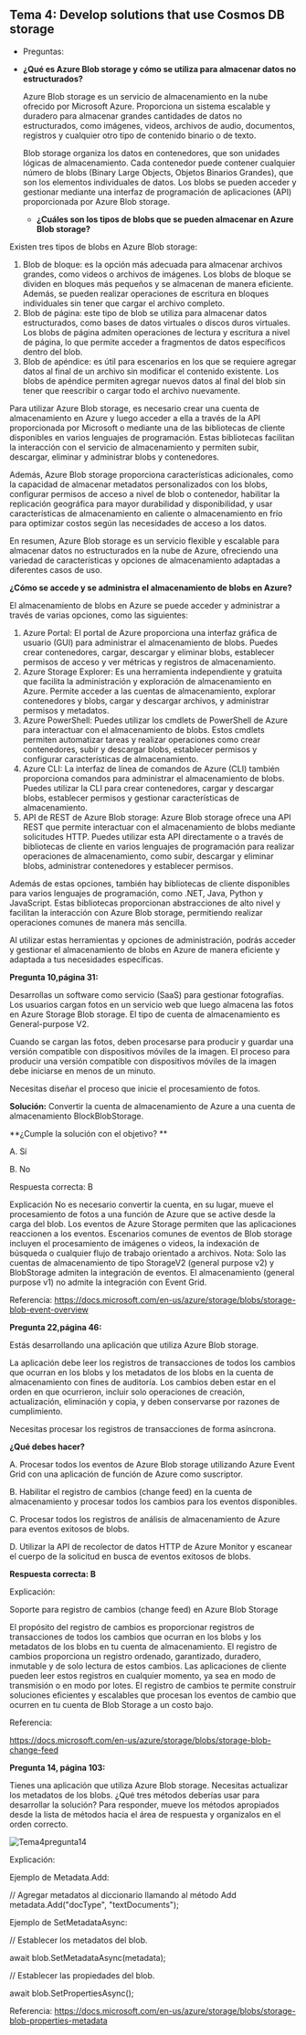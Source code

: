 ## Tema 4: Develop solutions that use Cosmos DB storage

- Preguntas: 

  

- **¿Qué es Azure Blob storage y cómo se utiliza para almacenar datos no estructurados?**

  Azure Blob storage es un servicio de almacenamiento en la nube ofrecido por Microsoft Azure. Proporciona un sistema escalable y duradero para almacenar grandes cantidades de datos no estructurados, como imágenes, videos, archivos de audio, documentos, registros y cualquier otro tipo de contenido binario o de texto.

  Blob storage organiza los datos en contenedores, que son unidades lógicas de almacenamiento. Cada contenedor puede contener cualquier número de blobs (Binary Large Objects, Objetos Binarios Grandes), que son los elementos individuales de datos. Los blobs se pueden acceder y gestionar mediante una interfaz de programación de aplicaciones (API) proporcionada por Azure Blob storage.

  - **¿Cuáles son los tipos de blobs que se pueden almacenar en Azure Blob storage?**

Existen tres tipos de blobs en Azure Blob storage:

1. Blob de bloque: es la opción más adecuada para almacenar archivos grandes, como videos o archivos de imágenes. Los blobs de bloque se dividen en bloques más pequeños y se almacenan de manera eficiente. Además, se pueden realizar operaciones de escritura en bloques individuales sin tener que cargar el archivo completo.
2. Blob de página: este tipo de blob se utiliza para almacenar datos estructurados, como bases de datos virtuales o discos duros virtuales. Los blobs de página admiten operaciones de lectura y escritura a nivel de página, lo que permite acceder a fragmentos de datos específicos dentro del blob.
3. Blob de apéndice: es útil para escenarios en los que se requiere agregar datos al final de un archivo sin modificar el contenido existente. Los blobs de apéndice permiten agregar nuevos datos al final del blob sin tener que reescribir o cargar todo el archivo nuevamente.

Para utilizar Azure Blob storage, es necesario crear una cuenta de almacenamiento en Azure y luego acceder a ella a través de la API proporcionada por Microsoft o mediante una de las bibliotecas de cliente disponibles en varios lenguajes de programación. Estas bibliotecas facilitan la interacción con el servicio de almacenamiento y permiten subir, descargar, eliminar y administrar blobs y contenedores.

Además, Azure Blob storage proporciona características adicionales, como la capacidad de almacenar metadatos personalizados con los blobs, configurar permisos de acceso a nivel de blob o contenedor, habilitar la replicación geográfica para mayor durabilidad y disponibilidad, y usar características de almacenamiento en caliente o almacenamiento en frío para optimizar costos según las necesidades de acceso a los datos.

En resumen, Azure Blob storage es un servicio flexible y escalable para almacenar datos no estructurados en la nube de Azure, ofreciendo una variedad de características y opciones de almacenamiento adaptadas a diferentes casos de uso.

**¿Cómo se accede y se administra el almacenamiento de blobs en Azure?**

El almacenamiento de blobs en Azure se puede acceder y administrar a través de varias opciones, como las siguientes:

1. Azure Portal: El portal de Azure proporciona una interfaz gráfica de usuario (GUI) para administrar el almacenamiento de blobs. Puedes crear contenedores, cargar, descargar y eliminar blobs, establecer permisos de acceso y ver métricas y registros de almacenamiento.
2. Azure Storage Explorer: Es una herramienta independiente y gratuita que facilita la administración y exploración de almacenamiento en Azure. Permite acceder a las cuentas de almacenamiento, explorar contenedores y blobs, cargar y descargar archivos, y administrar permisos y metadatos.
3. Azure PowerShell: Puedes utilizar los cmdlets de PowerShell de Azure para interactuar con el almacenamiento de blobs. Estos cmdlets permiten automatizar tareas y realizar operaciones como crear contenedores, subir y descargar blobs, establecer permisos y configurar características de almacenamiento.
4. Azure CLI: La interfaz de línea de comandos de Azure (CLI) también proporciona comandos para administrar el almacenamiento de blobs. Puedes utilizar la CLI para crear contenedores, cargar y descargar blobs, establecer permisos y gestionar características de almacenamiento.
5. API de REST de Azure Blob storage: Azure Blob storage ofrece una API REST que permite interactuar con el almacenamiento de blobs mediante solicitudes HTTP. Puedes utilizar esta API directamente o a través de bibliotecas de cliente en varios lenguajes de programación para realizar operaciones de almacenamiento, como subir, descargar y eliminar blobs, administrar contenedores y establecer permisos.

Además de estas opciones, también hay bibliotecas de cliente disponibles para varios lenguajes de programación, como .NET, Java, Python y JavaScript. Estas bibliotecas proporcionan abstracciones de alto nivel y facilitan la interacción con Azure Blob storage, permitiendo realizar operaciones comunes de manera más sencilla.

Al utilizar estas herramientas y opciones de administración, podrás acceder y gestionar el almacenamiento de blobs en Azure de manera eficiente y adaptada a tus necesidades específicas.



**Pregunta 10,página 31:** 

Desarrollas un software como servicio (SaaS) para gestionar fotografías. Los usuarios cargan fotos en un servicio web que luego almacena las fotos en Azure Storage Blob storage. El tipo de cuenta de almacenamiento es General-purpose V2. 

Cuando se cargan las fotos, deben procesarse para producir y guardar una versión compatible con dispositivos móviles de la imagen. El proceso para producir una versión compatible con dispositivos móviles de la imagen debe iniciarse en menos de un minuto.

 Necesitas diseñar el proceso que inicie el procesamiento de fotos. 

 **Solución:** Convertir la cuenta de almacenamiento de Azure a una cuenta de almacenamiento BlockBlobStorage. 

**¿Cumple la solución con el objetivo? **

A. Sí 

B. No 

Respuesta correcta: B 

Explicación No es necesario convertir la cuenta, en su lugar, mueve el procesamiento de fotos a una función de Azure que se active desde la carga del blob. Los eventos de Azure Storage permiten que las aplicaciones reaccionen a los eventos. Escenarios comunes de eventos de Blob storage incluyen el procesamiento de imágenes o videos, la indexación de búsqueda o cualquier flujo de trabajo orientado a archivos. Nota: Solo las cuentas de almacenamiento de tipo StorageV2 (general purpose v2) y BlobStorage admiten la integración de eventos. El almacenamiento (general purpose v1) no admite la integración con Event Grid. 

Referencia: https://docs.microsoft.com/en-us/azure/storage/blobs/storage-blob-event-overview





**Pregunta 22,página 46:**

Estás desarrollando una aplicación que utiliza Azure Blob storage.

La aplicación debe leer los registros de transacciones de todos los cambios que ocurran en los blobs y los metadatos de los blobs en la cuenta de almacenamiento con fines de auditoría. Los cambios deben estar en el orden en que ocurrieron, incluir solo operaciones de creación, actualización, eliminación y copia, y deben conservarse por razones de cumplimiento.

Necesitas procesar los registros de transacciones de forma asíncrona.

**¿Qué debes hacer?**

A. Procesar todos los eventos de Azure Blob storage utilizando Azure Event Grid con una aplicación de función de Azure como suscriptor.

B. Habilitar el registro de cambios (change feed) en la cuenta de almacenamiento y procesar todos los cambios para los eventos disponibles.

C. Procesar todos los registros de análisis de almacenamiento de Azure para eventos exitosos de blobs.

D. Utilizar la API de recolector de datos HTTP de Azure Monitor y escanear el cuerpo de la solicitud en busca de eventos exitosos de blobs.

**Respuesta correcta: B**



Explicación:

Soporte para registro de cambios (change feed) en Azure Blob Storage

El propósito del registro de cambios es proporcionar registros de transacciones de todos los cambios que ocurran en los blobs y los metadatos de los blobs en tu cuenta de almacenamiento. El registro de cambios proporciona un registro ordenado, garantizado, duradero, inmutable y de solo lectura de estos cambios. Las aplicaciones de cliente pueden leer estos registros en cualquier momento, ya sea en modo de transmisión o en modo por lotes. El registro de cambios te permite construir soluciones eficientes y escalables que procesan los eventos de cambio que ocurren en tu cuenta de Blob Storage a un costo bajo.

Referencia:

https://docs.microsoft.com/en-us/azure/storage/blobs/storage-blob-change-feed



**Pregunta 14, página 103:**

Tienes una aplicación que utiliza Azure Blob storage. Necesitas actualizar los metadatos de los blobs. ¿Qué tres métodos deberías usar para desarrollar la solución? Para responder, mueve los métodos apropiados desde la lista de métodos hacia el área de respuesta y organízalos en el orden correcto.

![Tema4pregunta14](imagenes/Tema4pregunta14.png)

 Explicación:

 Ejemplo de Metadata.Add: 

// Agregar metadatos al diccionario llamando al método Add metadata.Add("docType", "textDocuments"); 

Ejemplo de SetMetadataAsync: 

// Establecer los metadatos del blob.

await blob.SetMetadataAsync(metadata);

 // Establecer las propiedades del blob. 

await blob.SetPropertiesAsync(); 

Referencia: https://docs.microsoft.com/en-us/azure/storage/blobs/storage-blob-properties-metadata
